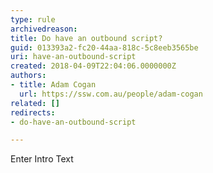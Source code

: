 ```yaml
---
type: rule
archivedreason: 
title: Do have an outbound script?
guid: 013393a2-fc20-44aa-818c-5c8eeb3565be
uri: have-an-outbound-script
created: 2018-04-09T22:04:06.0000000Z
authors:
- title: Adam Cogan
  url: https://ssw.com.au/people/adam-cogan
related: []
redirects:
- do-have-an-outbound-script

---
```



Enter Intro Text
<br><excerpt class='endintro'></excerpt><br>



